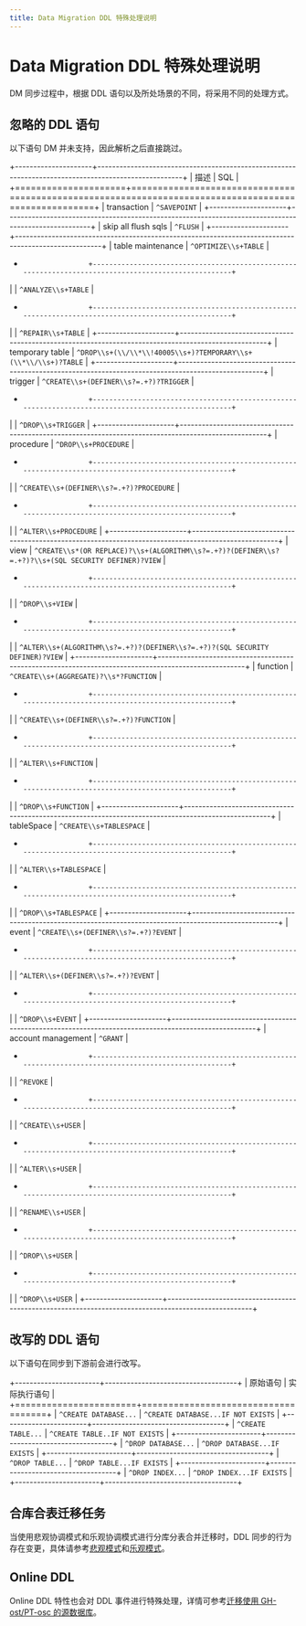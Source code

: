 ```yaml
---
title: Data Migration DDL 特殊处理说明
---
```


# Data Migration DDL 特殊处理说明

DM 同步过程中，根据 DDL 语句以及所处场景的不同，将采用不同的处理方式。

## 忽略的 DDL 语句

以下语句 DM 并未支持，因此解析之后直接跳过。

+---------------------+-----------------------------------------------------------------------------------------------------+
| 描述                | SQL                                                                                                 |
+=====================+=====================================================================================================+
| transaction         | `^SAVEPOINT`                                                                                        |
+---------------------+-----------------------------------------------------------------------------------------------------+
| skip all flush sqls | `^FLUSH`                                                                                            |
+---------------------+-----------------------------------------------------------------------------------------------------+
| table maintenance   | `^OPTIMIZE\\s+TABLE`                                                                                |
+                     +-----------------------------------------------------------------------------------------------------+
|                     | `^ANALYZE\\s+TABLE`                                                                                 |
+                     +-----------------------------------------------------------------------------------------------------+
|                     | `^REPAIR\\s+TABLE`                                                                                  |
+---------------------+-----------------------------------------------------------------------------------------------------+
| temporary table     | `^DROP\\s+(\\/\\*\\!40005\\s+)?TEMPORARY\\s+(\\*\\/\\s+)?TABLE`                                     |
+---------------------+-----------------------------------------------------------------------------------------------------+
| trigger             | `^CREATE\\s+(DEFINER\\s?=.+?)?TRIGGER`                                                              |
+                     +-----------------------------------------------------------------------------------------------------+
|                     | `^DROP\\s+TRIGGER`                                                                                  |
+---------------------+-----------------------------------------------------------------------------------------------------+
| procedure           | `^DROP\\s+PROCEDURE`                                                                                |
+                     +-----------------------------------------------------------------------------------------------------+
|                     | `^CREATE\\s+(DEFINER\\s?=.+?)?PROCEDURE`                                                            |
+                     +-----------------------------------------------------------------------------------------------------+
|                     | `^ALTER\\s+PROCEDURE`                                                                               |
+---------------------+-----------------------------------------------------------------------------------------------------+
| view                | `^CREATE\\s*(OR REPLACE)?\\s+(ALGORITHM\\s?=.+?)?(DEFINER\\s?=.+?)?\\s+(SQL SECURITY DEFINER)?VIEW` |
+                     +-----------------------------------------------------------------------------------------------------+
|                     | `^DROP\\s+VIEW`                                                                                     |
+                     +-----------------------------------------------------------------------------------------------------+
|                     | `^ALTER\\s+(ALGORITHM\\s?=.+?)?(DEFINER\\s?=.+?)?(SQL SECURITY DEFINER)?VIEW`                       |
+---------------------+-----------------------------------------------------------------------------------------------------+
| function            | `^CREATE\\s+(AGGREGATE)?\\s*?FUNCTION`                                                              |
+                     +-----------------------------------------------------------------------------------------------------+
|                     | `^CREATE\\s+(DEFINER\\s?=.+?)?FUNCTION`                                                             |
+                     +-----------------------------------------------------------------------------------------------------+
|                     | `^ALTER\\s+FUNCTION`                                                                                |
+                     +-----------------------------------------------------------------------------------------------------+
|                     | `^DROP\\s+FUNCTION`                                                                                 |
+---------------------+-----------------------------------------------------------------------------------------------------+
| tableSpace          | `^CREATE\\s+TABLESPACE`                                                                             |
+                     +-----------------------------------------------------------------------------------------------------+
|                     | `^ALTER\\s+TABLESPACE`                                                                              |
+                     +-----------------------------------------------------------------------------------------------------+
|                     | `^DROP\\s+TABLESPACE`                                                                               |
+---------------------+-----------------------------------------------------------------------------------------------------+
| event               | `^CREATE\\s+(DEFINER\\s?=.+?)?EVENT`                                                                |
+                     +-----------------------------------------------------------------------------------------------------+
|                     | `^ALTER\\s+(DEFINER\\s?=.+?)?EVENT`                                                                 |
+                     +-----------------------------------------------------------------------------------------------------+
|                     | `^DROP\\s+EVENT`                                                                                    |
+---------------------+-----------------------------------------------------------------------------------------------------+
| account management  | `^GRANT`                                                                                            |
+                     +-----------------------------------------------------------------------------------------------------+
|                     | `^REVOKE`                                                                                           |
+                     +-----------------------------------------------------------------------------------------------------+
|                     | `^CREATE\\s+USER`                                                                                   |
+                     +-----------------------------------------------------------------------------------------------------+
|                     | `^ALTER\\s+USER`                                                                                    |
+                     +-----------------------------------------------------------------------------------------------------+
|                     | `^RENAME\\s+USER`                                                                                   |
+                     +-----------------------------------------------------------------------------------------------------+
|                     | `^DROP\\s+USER`                                                                                     |
+                     +-----------------------------------------------------------------------------------------------------+
|                     | `^DROP\\s+USER`                                                                                     |
+---------------------+-----------------------------------------------------------------------------------------------------+

## 改写的 DDL 语句

以下语句在同步到下游前会进行改写。

+-----------------------+------------------------------------+
| 原始语句              | 实际执行语句                       |
+=======================+====================================+
| `^CREATE DATABASE...` | `^CREATE DATABASE...IF NOT EXISTS` |
+-----------------------+------------------------------------+
| `^CREATE TABLE...`    | `^CREATE TABLE..IF NOT EXISTS`     |
+-----------------------+------------------------------------+
| `^DROP DATABASE...`   | `^DROP DATABASE...IF EXISTS`       |
+-----------------------+------------------------------------+
| `^DROP TABLE...`      | `^DROP TABLE...IF EXISTS`          |
+-----------------------+------------------------------------+
| `^DROP INDEX...`      | `^DROP INDEX...IF EXISTS`          |
+-----------------------+------------------------------------+

## 合库合表迁移任务

当使用悲观协调模式和乐观协调模式进行分库分表合并迁移时，DDL 同步的行为存在变更，具体请参考[悲观模式](/dm/feature-shard-merge-pessimistic.md)和[乐观模式](/dm/feature-shard-merge-optimistic.md)。

## Online DDL

Online DDL 特性也会对 DDL 事件进行特殊处理，详情可参考[迁移使用 GH-ost/PT-osc 的源数据库](/dm/feature-online-ddl.md)。
